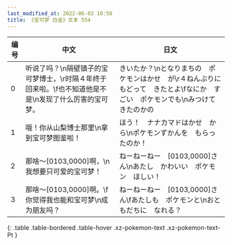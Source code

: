```yaml
---
last_modified_at: 2022-06-03 10:50
title: 《宝可梦 白金》文本 554
---
```

| 编号 | 中文 | 日文 |
| ---- | ---- | ---- |
| 0 | 听说了吗？\n隔壁镇子的宝可梦博士，\r时隔４年终于回来啦。\f也不知道他是不是\n发现了什么厉害的宝可梦。 | きいたか？\nとなりまちの　ポケモンはかせ　が\r４ねんぶりに　もどって　きたとよ\fなにか　すごい　ポケモンでも\nみつけて　きたのかの |
| 1 | 哦！你从山梨博士那里\n拿到宝可梦图鉴啦！ | ほう！　ナナカマドはかせ　から\nポケモンずかんを　もらったのか！ |
| 2 | 那啥～[0103,0000]啊，\n我想要只可爱的宝可梦！ | ねーねーねー　[0103,0000]さん\nあたし　かわいい　ポケモン　ほしい！ |
| 3 | 那啥～[0103,0000]啊。\f你觉得我也能和宝可梦\n成为朋友吗？ | ねーねーねー　[0103,0000]さん\fあたしも　ポケモンと\nおともだちに　なれる？ |
{: .table .table-bordered .table-hover .xz-pokemon-text .xz-pokemon-text-Pt }